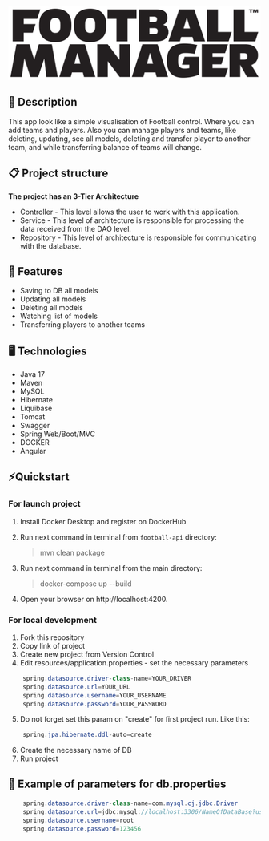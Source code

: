 <div id="header" align="center">
  <img src="football-image.svg.png" width="1600"/>
</div>

## 📖 Description
This app look like a simple visualisation of Football control.
Where you can add teams and players. Also you can manage players and teams, like
deleting, updating, see all models, deleting and transfer player to another team, 
and while transferring balance of teams will change.

## 📋 Project structure
**The project has an 3-Tier Architecture**
- Controller - This level allows the user to work with this application.
- Service - This level of architecture is responsible for processing the data received from the DAO level.
- Repository - This level of architecture is responsible for communicating with the database.

## 🎯 Features
- Saving to DB all models
- Updating all models
- Deleting all models
- Watching list of models
- Transferring players to another teams

## 🖥️ Technologies
- Java 17
- Maven
- MySQL
- Hibernate
- Liquibase
- Tomcat
- Swagger
- Spring Web/Boot/MVC
- DOCKER
- Angular

## ⚡️Quickstart

### For launch project

1. Install Docker Desktop and register on DockerHub

2. Run next command in terminal from `football-api` directory:

   > mvn clean package

3. Run next command in terminal from the main directory:

   > docker-compose up --build

4. Open your browser on http://localhost:4200.

### For local development

1. Fork this repository
2. Copy link of project
3. Create new project from Version Control
4. Edit resources/application.properties - set the necessary parameters

``` java
    spring.datasource.driver-class-name=YOUR_DRIVER
    spring.datasource.url=YOUR_URL
    spring.datasource.username=YOUR_USERNAME
    spring.datasource.password=YOUR_PASSWORD
```
5. Do not forget set this param on "create" for first project run. Like this:
``` java
    spring.jpa.hibernate.ddl-auto=create
```
6. Create the necessary name of DB
7. Run project

## 👀 Example of parameters for db.properties
``` java
    spring.datasource.driver-class-name=com.mysql.cj.jdbc.Driver
    spring.datasource.url=jdbc:mysql://localhost:3306/NameOfDataBase?useUnicode=true&serverTimezone=UTC
    spring.datasource.username=root
    spring.datasource.password=123456
```
